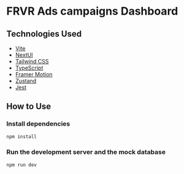 # FRVR Ads campaigns Dashboard 

## Technologies Used

- [Vite](https://vitejs.dev/guide/)
- [NextUI](https://nextui.org)
- [Tailwind CSS](https://tailwindcss.com)
- [TypeScript](https://www.typescriptlang.org)
- [Framer Motion](https://www.framer.com/motion)
- [Zustand](https://zustand-demo.pmnd.rs)
- [Jest](https://jestjs.io)

## How to Use

### Install dependencies


```bash
npm install
```

### Run the development server and the mock database

```bash
npm run dev
```
